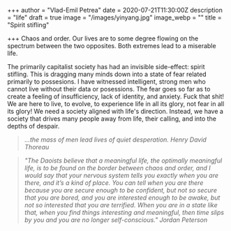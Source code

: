 +++
author = "Vlad-Emil Petrea"
date = 2020-07-21T11:30:00Z
description = "life"
draft = true
image = "/images/yinyang.jpg"
image_webp = ""
title = "Spirit stifling"

+++
Chaos and order. Our lives are to some degree flowing on the spectrum between the two opposites. Both extremes lead to a miserable life.

The primarily capitalist society has had an invisible side-effect: spirit stifling. This is dragging many minds down into a state of fear related primarily to possesions. I have witnessed intelligent, strong men who cannot live without their data or posessions. The fear goes so far as to create a feeling of insufficiency, lack of identity, and anxiety. Fuck that shit! We are here to live, to evolve, to experience life in all its glory, not fear in all its glory! We need a society aligned with life's direction. Instead, we have a society that drives many people away from life, their calling, and into the depths of despair.

> _...the mass of men lead lives of quiet desperation. Henry David Thoreau_

> _"The Daoists believe that a meaningful life, the optimally meaningful life, is to be found on the border between chaos and order, and I would say that your nervous system tells you exactly when you are there, and it’s a kind of place. You can tell when you are there because you are secure enough to be confident, but not so secure that you are bored, and you are interested enough to be awake, but not so interested that you are terrified. When you are in a state like that, when you find things interesting and meaningful, then time slips by you and you are no longer self-conscious." Jordan Peterson_